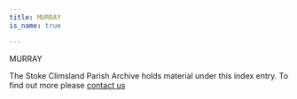 ```yaml
---
title: MURRAY
is_name: true

---
```


MURRAY


The Stoke Climsland Parish Archive holds material under this index entry. To find out more please [contact us](/contact/)
